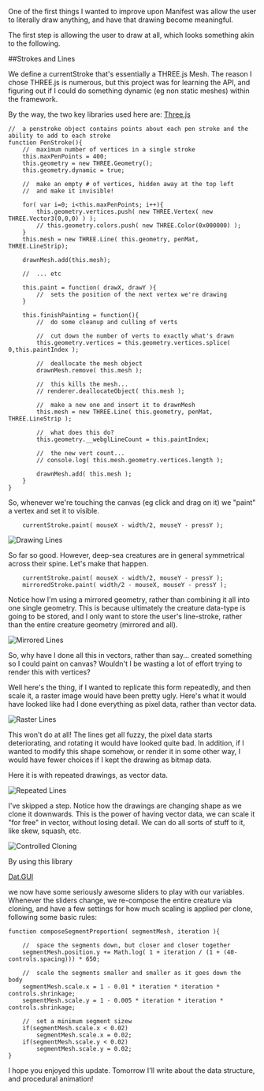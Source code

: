 One of the first things I wanted to improve upon Manifest was allow the user to literally draw anything, and have that drawing become meaningful.

The first step is allowing the user to draw at all, which looks something akin to the following.

##Strokes and Lines

We define a currentStroke that's essentially a THREE.js Mesh. The reason I chose THREE.js is numerous, but this project was for learning the API, and figuring out if I could do something dynamic (eg non static meshes) within the framework.

By the way, the two key libraries used here are:
[Three.js](https://github.com/mrdoob/three.js/ "Three.js")

```
//	a penstroke object contains points about each pen stroke and the ability to add to each stroke
function PenStroke(){
	//	maximum number of vertices in a single stroke
	this.maxPenPoints = 400;
	this.geometry = new THREE.Geometry();
	this.geometry.dynamic = true;

	//	make an empty # of vertices, hidden away at the top left
	//	and make it invisible!

	for( var i=0; i<this.maxPenPoints; i++){
		this.geometry.vertices.push( new THREE.Vertex( new THREE.Vector3(0,0,0) ) );	
		// this.geometry.colors.push( new THREE.Color(0x000000) );
	}			
	this.mesh = new THREE.Line( this.geometry, penMat, THREE.LineStrip);

	drawnMesh.add(this.mesh);			

	//	... etc
	
	this.paint = function( drawX, drawY ){
		//	sets the position of the next vertex we're drawing		
	}    	

	this.finishPainting = function(){
		//	do some cleanup and culling of verts					
	
		//	cut down the number of verts to exactly what's drawn
		this.geometry.vertices = this.geometry.vertices.splice( 0,this.paintIndex );				

		//	deallocate the mesh object
		drawnMesh.remove( this.mesh );

		//	this kills the mesh...
		// renderer.deallocateObject( this.mesh );

		//	make a new one and insert it to drawnMesh
		this.mesh = new THREE.Line( this.geometry, penMat, THREE.LineStrip );

		//	what does this do?
		this.geometry.__webglLineCount = this.paintIndex;

		//	the new vert count...
		// console.log( this.mesh.geometry.vertices.length );

		drawnMesh.add( this.mesh );
	}
}
```

So, whenever we're touching the canvas (eg click and drag on it) we "paint" a vertex and set it to visible. 

```
	currentStroke.paint( mouseX - width/2, mouseY - pressY );
```

![Drawing Lines](project_images/drawinglines.gif?raw=true "Drawing Lines")

So far so good. However, deep-sea creatures are in general symmetrical across their spine. Let's make that happen.

```
	currentStroke.paint( mouseX - width/2, mouseY - pressY );
	mirroredStroke.paint( width/2 - mouseX, mouseY - pressY );
```

Notice how I'm using a mirrored geometry, rather than combining it all into one single geometry. This is because ultimately the creature data-type is going to be stored, and I only want to store the user's line-stroke, rather than the entire creature geometry (mirrored and all).

![Mirrored Lines](project_images/mirroredlines.gif?raw=true "Mirrored Lines")

So, why have I done all this in vectors, rather than say... created something so I could paint on canvas? Wouldn't I be wasting a lot of effort trying to render this with vertices?

Well here's the thing, if I wanted to replicate this form repeatedly, and then scale it, a raster image would have been pretty ugly. Here's what it would have looked like had I done everything as pixel data, rather than vector data.

![Raster Lines](project_images/rastermockup.png?raw=true "Raster Lines")

This won't do at all! The lines get all fuzzy, the pixel data starts deteriorating, and rotating it would have looked quite bad. In addition, if I wanted to modify this shape somehow, or render it in some other way, I would have fewer choices if I kept the drawing as bitmap data.

Here it is with repeated drawings, as vector data.

![Repeated Lines](project_images/repeateddrawings.png?raw=true "Repeated Lines")

I've skipped a step. Notice how the drawings are changing shape as we clone it downwards. This is the power of having vector data, we can scale it "for free" in vector, without losing detail. We can do all sorts of stuff to it, like skew, squash, etc.

![Controlled Cloning](project_images/controlled_cloning.png?raw=true "Controlled Cloning")

By using this library

[Dat.GUI](https://code.google.com/p/dat-gui/ "Dat.GUI")

we now have some seriously awesome sliders to play with our variables. Whenever the sliders change, we re-compose the entire creature via cloning, and have a few settings for how much scaling is applied per clone, following some basic rules:

```
function composeSegmentProportion( segmentMesh, iteration ){

	//	space the segments down, but closer and closer together
	segmentMesh.position.y += Math.log( 1 + iteration / (1 + (40-controls.spacing))) * 650;

	//	scale the segments smaller and smaller as it goes down the body
	segmentMesh.scale.x = 1 - 0.01 * iteration * iteration * controls.shrinkage;
	segmentMesh.scale.y = 1 - 0.005 * iteration * iteration * controls.shrinkage;

	//	set a minimum segment sizew
	if(segmentMesh.scale.x < 0.02)
		segmentMesh.scale.x = 0.02;
	if(segmentMesh.scale.y < 0.02)
		segmentMesh.scale.y = 0.02;			    	
}
```

I hope you enjoyed this update. Tomorrow I'll write about the data structure, and procedural animation!
